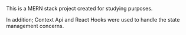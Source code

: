 This is a MERN stack project created for studying purposes. 

In addition; Context Api and React Hooks were used to handle the state management concerns.  